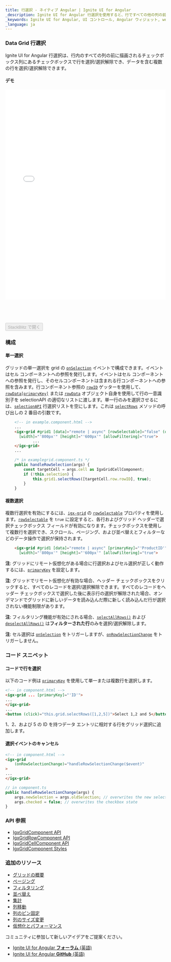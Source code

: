 ```yaml
---
title: 行選択 - ネイティブ Angular | Ignite UI for Angular
_description: Ignite UI for Angular 行選択を使用すると、行ですべての他の列の前に描画されるチェックボックス列があります。このチェックボックスによって行を選択または選択解除でき、データの複数行を選択できます。
_keywords: Ignite UI for Angular, UI コントロール, Angular ウィジェット, web ウィジェット, UI ウィジェット, Angular, ネイティブ Angular コンポーネント スィート, ネイティブ Angular コントロール, ネイティブ Angular コンポーネント, ネイティブ Angular コンポーネント ライブラリ, Angular Data Grid コンポーネント, Angular Data Grid コントロール, Angular Grid コンポーネント, Angular Grid コントロール, Angular 高いパフォーマンス Grid, Angular Grid 行選択, Angular 行選択,Angular Grid 選択, Grid 行選択, Grid 選択
_language: ja
---
```


### Data Grid 行選択

Ignite UI for Angular 行選択は、行内のすべての列の前に描画されるチェックボックス列にあるチェックボックスで行を選択/選択解除でき、データを含む複数の行を選択/選択解除できます。

#### デモ

<div class="sample-container loading" style="height:730px">
    <iframe id="grid-selection-iframe" src='{environment:demosBaseUrl}/grid/grid-selection' width="100%" height="90%" seamless frameBorder="0" onload="onSampleIframeContentLoaded(this);"></iframe>
</div>
<div>
<button data-localize="stackblitz" disabled class="stackblitz-btn" data-iframe-id="grid-selection-iframe" data-demos-base-url="{environment:demosBaseUrl}">StackBlitz で開く</button>
</div>
<div class="divider--half"></div>


### 構成

#### 単一選択

グリッドの単一選択を grid の [`onSelection`]({environment:angularApiUrl}/classes/igxgridcomponent.html#onselection) イベントで構成できます。イベントはセル コンポーネントへの参照を発行します。イベントはセル コンポーネントへの参照を発行し、そのセルコンポーネントは含まれる行コンポーネントへの参照を含みます。行コンポーネント参照の [`rowID`](https://www.infragistics.com/products/ignite-ui-angular/docs/typescript/classes/igxgridrowcomponent.html#rowid) ゲッターを使用して、[`rowData[primaryKey]`]({environment:angularApiUrl}/classes/igxgridcomponent.html#primarykey) または [`rowData`]({environment:angularApiUrl}/classes/igxgridrowcomponent.html#rowdata) オブジェクト自身を使用して行の一意識別子を selectionAPI の適切なリストに渡します。単一行のみを選択させるには、[`selectionAPI`]({environment:angularApiUrl}/classes/igxselectionapiservice.html) 行選択リストを空にします。これは [`selectRows`]({environment:angularApiUrl}/classes/igxgridcomponent.html#selectrows) メソッドの呼び出しの 2 番目の引数です。

```html
    <!-- in example.component.html -->
    ...
    <igx-grid #grid1 [data]="remote | async" [rowSelectable]="false" (onSelection)="handleRowSelection($event)"
      [width]="'800px'" [height]="'600px'" [allowFiltering]="true">
            ...
    </igx-grid>
    ...
```
```typescript
    /* in examplegrid.component.ts */
    public handleRowSelection(args) {
        const targetCell = args.cell as IgxGridCellComponent;
        if (!this.selection) {
            this.grid1.selectRows([targetCell.row.rowID], true);
        }
    }

```

#### 複数選択

複数行選択を有効にするには、[`igx-grid`]({environment:angularApiUrl}/classes/igxgridcomponent.html) の [`rowSelectable`]({environment:angularApiUrl}/classes/igxgridcomponent.html#rowselectable) プロパティを使用します。[`rowSelectable`]({environment:angularApiUrl}/classes/igxgridcomponent.html#rowselectable) を `true` に設定すると、各行およびグリッド ヘッダーで選択チェックボックス フィールドが有効になります。チェックボックスを使用して複数行を選択でき、スクロール、ページング、および並べ替えとフィルターなどのデータ操作で選択が保持されます。

```html
    <igx-grid #grid1 [data]="remote | async" [primaryKey]="'ProductID'" [rowSelectable]="selection" (onSelection)="handleRowSelection($event)"
      [width]="'800px'" [height]="'600px'" [allowFiltering]="true">
```

**注**: グリッドにリモート仮想化がある場合に行選択およびセル選択が正しく動作するには、[`primaryKey`]({environment:angularApiUrl}/classes/igxgridcomponent.html#primarykey) を設定します。

**注**: グリッドでリモート仮想化が有効な場合、ヘッダー チェックボックスをクリックすると、すべてのレコードを選択/選択解除できます。すべてのレコードをヘッダー チェックボックスで選択した後に表示行の選択が解除された場合、オンデマンドでグリッドに新しいデータを読み込んだ際に新しく読み込んだ行が選択されない機能制限があります。

**注**: フィルタリング機能が有効にされる場合、[`selectAllRows()`]({environment:angularApiUrl}/classes/igxgridcomponent.html#selectallrows) および [`deselectAllRows()`]({environment:angularApiUrl}/classes/igxgridcomponent.html#deselectallrows) は**フィルターされた行**のみを選択/選択解除します。

**注**: セル選択は [`onSelection`]({environment:angularApiUrl}/classes/igxgridcomponent.html#onselection) をトリガーしますが、[`onRowSelectionChange`]({environment:angularApiUrl}/classes/igxgridcomponent.html#onrowselectionchange) をトリガーしません。

### コード スニペット

#### コードで行を選択

以下のコード例は [`primaryKey`]({environment:angularApiUrl}/classes/igxgridcomponent.html#primarykey) を使用して単一または複数行を選択します。

```html
<!-- in component.html -->
<igx-grid ... [primaryKey]="'ID'">
...
</igx-grid>
...
<button (click)="this.grid.selectRows([1,2,5])">Select 1,2 and 5</button>
```

1、2、および 5 の ID を持つデータ エントリに相対する行をグリッド選択に追加します。

#### 選択イベントのキャンセル

```html
<!-- in component.html -->
<igx-grid
    (onRowSelectionChange)="handleRowSelectionChange($event)"
>
...
</igx-grid>
```

```typescript
// in component.ts
public handleRowSelectionChange(args) {
    args.newSelection = args.oldSelection; // overwrites the new selection, making it so that no new row(s) are entered in the selectionAPI
    args.checked = false; // overwrites the checkbox state
}
```
### API 参照
* [IgxGridComponent API]({environment:angularApiUrl}/classes/igxgridcomponent.html)
* [IgxGridRowComponent API]({environment:angularApiUrl}/classes/igxgridrowcomponent.html)
* [IgxGridCellComponent API]({environment:angularApiUrl}/classes/igxgridcellcomponent.html)
* [IgxGridComponent Styles]({environment:sassApiUrl}/index.html#function-igx-grid-theme)

### 追加のリソース
<div class="divider--half"></div>

* [グリッドの概要](grid.md)
* [ページング](paging.md)
* [フィルタリング](filtering.md)
* [並べ替え](sorting.md)
* [集計](summaries.md)
* [列移動](column_moving.md)
* [列のピン固定](column_pinning.md)
* [列のサイズ変更](column_resizing.md)
* [仮想化とパフォーマンス](virtualization.md)

<div class="divider--half"></div>
コミュニティに参加して新しいアイデアをご提案ください。

* [Ignite UI for Angular **フォーラム** (英語)](https://www.infragistics.com/community/forums/f/ignite-ui-for-angular)
* [Ignite UI for Angular **GitHub** (英語)](https://github.com/IgniteUI/igniteui-angular)
